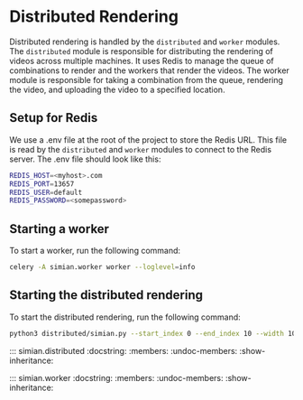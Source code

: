 # Distributed Rendering

Distributed rendering is handled by the `distributed` and `worker` modules. The `distributed` module is responsible for distributing the rendering of videos across multiple machines. It uses Redis to manage the queue of combinations to render and the workers that render the videos. The worker module is responsible for taking a combination from the queue, rendering the video, and uploading the video to a specified location.

## Setup for Redis

We use a .env file at the root of the project to store the Redis URL. This file is read by the `distributed` and `worker` modules to connect to the Redis server. The .env file should look like this:

```bash
REDIS_HOST=<myhost>.com
REDIS_PORT=13657
REDIS_USER=default
REDIS_PASSWORD=<somepassword>
```

## Starting a worker

To start a worker, run the following command:

```bash
celery -A simian.worker worker --loglevel=info
```

## Starting the distributed rendering

To start the distributed rendering, run the following command:

```bash
python3 distributed/simian.py --start_index 0 --end_index 10 --width 1024 --height 576
```

::: simian.distributed
    :docstring:
    :members:
    :undoc-members:
    :show-inheritance:

::: simian.worker
    :docstring:
    :members:
    :undoc-members:
    :show-inheritance: